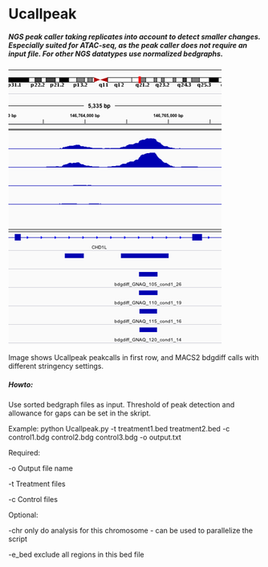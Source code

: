# Ucallpeak
##### NGS peak caller taking replicates into account to detect smaller changes. Especially suited for ATAC-seq, as the peak caller does not require an input file. For other NGS datatypes use normalized bedgraphs.

![Image description](https://raw.githubusercontent.com/StefanKurtenbach/Ucallpeak/master/Example%20peak%20calling.png)

Image shows Ucallpeak peakcalls in first row, and MACS2 bdgdiff calls with different stringency settings. 


##### Howto:

Use sorted bedgraph files as input. Threshold of peak detection and allowance for gaps can be set in the skript.

Example:
python Ucallpeak.py -t treatment1.bed treatment2.bed -c control1.bdg control2.bdg control3.bdg -o output.txt


Required:

-o		Output file name

-t    Treatment files

-c		Control files

Optional:

-chr    only do analysis for this chromosome - can be used to parallelize the script

-e_bed  exclude all regions in this bed file
